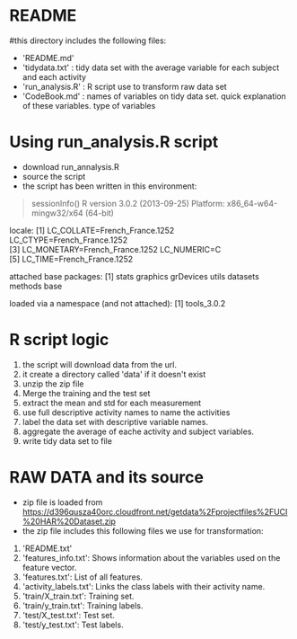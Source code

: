 README
===========================

#this directory includes the following files:
* 'README.md'
* 'tidydata.txt' : tidy data set with the average variable for each subject and each activity
* 'run_analysis.R' : R script use to transform raw data set
* 'CodeBook.md' : names of variables on tidy data set. quick explanation of these variables. type of variables


# Using run_analysis.R script
* download run_annalysis.R
* source the script
* the script has been written in this environment:  
> sessionInfo()
R version 3.0.2 (2013-09-25)
Platform: x86_64-w64-mingw32/x64 (64-bit)

locale:
[1] LC_COLLATE=French_France.1252  LC_CTYPE=French_France.1252   
[3] LC_MONETARY=French_France.1252 LC_NUMERIC=C                  
[5] LC_TIME=French_France.1252    

attached base packages:
[1] stats     graphics  grDevices utils     datasets  methods   base     

loaded via a namespace (and not attached):
[1] tools_3.0.2

# R script logic
1. the script will download data from the url.
2. it create a directory called 'data' if it doesn't exist
3. unzip the zip file
4. Merge the training and the test set
5. extract the mean and std for each measurement
6. use full descriptive activity names to name the activities
7. label the data set with descriptive variable names.
8. aggregate the average of eache activity and subject variables.
9. write tidy data set to file

# RAW DATA and its source
* zip file is loaded from https://d396qusza40orc.cloudfront.net/getdata%2Fprojectfiles%2FUCI%20HAR%20Dataset.zip 
* the zip file includes this following files we use for transformation:  

1. 'README.txt'
2. 'features_info.txt': Shows information about the variables used on the feature vector. 
3. 'features.txt': List of all features.
4. 'activity_labels.txt': Links the class labels with their activity name. 
5. 'train/X_train.txt': Training set.
6. 'train/y_train.txt': Training labels.
7. 'test/X_test.txt': Test set.
8. 'test/y_test.txt': Test labels.



